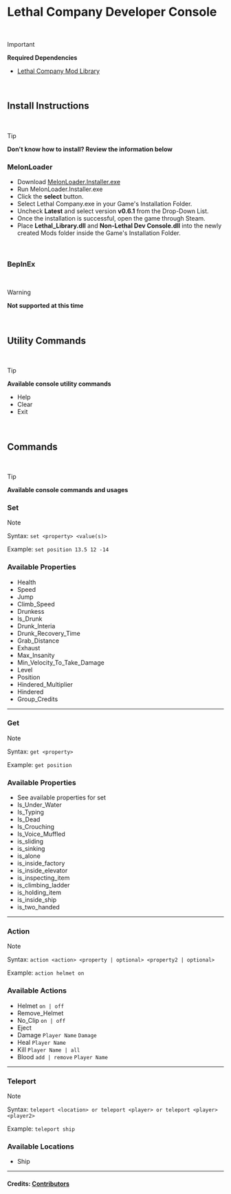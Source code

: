 # Lethal Company Developer Console

<br>

> [!IMPORTANT]
> **Required Dependencies**
> 
> - [Lethal Company Mod Library](https://github.com/Lillious/Lethal-Company-Mod-Library)

<br>

## Install Instructions

<br>

> [!TIP]
> **Don't know how to install? Review the information below**

### MelonLoader
- Download [MelonLoader.Installer.exe](https://github.com/LavaGang/MelonLoader/releases/latest)
- Run MelonLoader.Installer.exe
- Click the **select** button.
- Select Lethal Company.exe in your Game's Installation Folder.
- Uncheck **Latest** and select version **v0.6.1** from the Drop-Down List.
- Once the installation is successful, open the game through Steam.
- Place **Lethal_Library.dll** and **Non-Lethal Dev Console.dll** into the newly created Mods folder inside the Game's Installation Folder.

<br>

### BepInEx

<br>

> [!WARNING]
> **Not supported at this time**

<br>

## Utility Commands

<br>

> [!TIP]
> **Available console utility commands**

- Help
- Clear
- Exit

<br>

## Commands

<br>

> [!TIP]
> **Available console commands and usages**

### Set
> [!NOTE]
> Syntax: ``set <property> <value(s)>``
> 
> Example: ``set position 13.5 12 -14``

### Available Properties
- Health
- Speed
- Jump
- Climb_Speed
- Drunkess
- Is_Drunk
- Drunk_Interia
- Drunk_Recovery_Time
- Grab_Distance
- Exhaust
- Max_Insanity
- Min_Velocity_To_Take_Damage
- Level
- Position
- Hindered_Multiplier
- Hindered
- Group_Credits

<hr>

### Get
> [!NOTE]
> Syntax: ``get <property>``
> 
> Example: ``get position``

### Available Properties
- See available properties for set
- Is_Under_Water
- Is_Typing
- Is_Dead
- Is_Crouching
- Is_Voice_Muffled
- is_sliding
- is_sinking
- is_alone
- is_inside_factory
- is_inside_elevator
- is_inspecting_item
- is_climbing_ladder
- is_holding_item
- is_inside_ship
- is_two_handed

<hr>

### Action
> [!NOTE]
> Syntax: ``action <action> <property | optional> <property2 | optional>``
> 
> Example: ``action helmet on``

### Available Actions
- Helmet ``on | off``
- Remove_Helmet
- No_Clip ``on | off``
- Eject
- Damage ``Player Name`` ``Damage``
- Heal ``Player Name``
- Kill ``Player Name | all``
- Blood ``add | remove`` ``Player Name``

<hr>

### Teleport
> [!NOTE]
> Syntax: ``teleport <location> or teleport <player> or teleport <player> <player2>``
> 
> Example: ``teleport ship``

### Available Locations
- Ship

<hr>

#### Credits: [Contributors](https://github.com/Lillious/Lethal-Company-Developer-Console/graphs/contributors)
